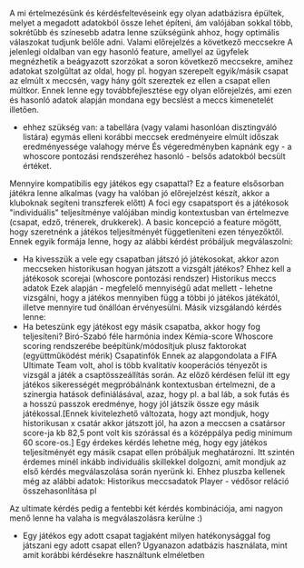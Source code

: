 
A mi értelmezésünk és kérdésfeltevéseink egy olyan adatbázisra épültek, melyet a megadott adatokból össze lehet építeni, ám valójában 
sokkal több, sokrétűbb és színesebb adatra lenne szükségünk ahhoz, hogy optimális válaszokat tudjunk belőle adni.
Valami előrejelzés a következő meccsekre
A jelenlegi oldalban van egy hasonló feature, amellyel az ügyfelek megnézhetik a beágyazott szorzókat a soron következő meccsekre, 
amihez adatokat szolgűltat az oldal, hogy pl. hogyan szerepelt egyik/másik csapat az elmúlt x meccsén, vagy hány gólt szereztek ez ellen a csapat ellen múltkor.
Ennek lenne egy továbbfejlesztése egy olyan előrejelzés, ami ezen és hasonló adatok alapján mondana egy becslést a meccs kimenetelét illetően.
- ehhez szükség van:
	a tabellára (vagy valami hasonlóan disztingváló listára)
	egymás elleni korábbi meccsek eredményeire
	elmúlt időszak eredményessége valahogy mérve
És végeredményben kapnánk egy - a whoscore pontozási rendszeréhez hasonló - belsős adatokból becsült értéket.

Mennyire kompatibilis egy játékos egy csapattal?
Ez a feature elsősorban játékra lenne alkalmas (vagy ha valóban jó előrejelzést készít, akkor a kluboknak segíteni transzferek előtt)
A foci egy csapatsport és a játékosok "individuális" teljesítménye valójában mindig kontextusban van értelmezve (csapat, edző, trénerek, drukkerek).
A basic koncepció a feature mögött, hogy szeretnénk a játékos teljesítményét függetleníteni ezen tényezőktől.
Ennek egyik formája lenne, hogy az alábbi kérdést próbáljuk megválaszolni:
- Ha kivesszük a vele egy csapatban játszó jó játékosokat, akkor azon meccseken historikusan hogyan játszott a vizsgált játékos?
	Ehhez kell a játékosok scorejai (whoscore pontozási rendszer)
	Historikus meccs adatok
Ezek alapján - megfelelő mennyiségű adat mellett - lehetne vizsgálni, hogy a játékos mennyiben függ a többi jó játékos játékától, illetve mennyire tud önállóan érvényesülni.
Másik vizsgálandó kérdés lenne:
- Ha beteszünk egy játékost egy másik csapatba, akkor hogy fog teljesíteni?
	Biró-Szabó féle harmónia index
	Kémia-score
	Whoscore scoring rendszerébe beépítünk/módosítjuk plusz faktorokat (együttműködést mérik)
	Csapatinfók
Ennek az alapgondolata a FIFA Ultimate Team volt, ahol is több kvalitatív kooperációs tényezőt is vizsgál a játék a csaptösszeállítás során. 
Az előző kérdésen felül itt egy játékos sikerességét megpróbálnánk kontextusban értelmezni, de a szinergia hatások definiálásával, azaz, hogy pl. a bal láb, a sok futás és a hosszú 
passzok eredménye, hogy jól játszik össze egy másik játékossal.[Ennek kivitelezhető változata, hogy azt mondjuk, hogy historikusan x csatár akkor játszott jól, ha azon a meccsen a 
csatársor score-ja kb 82,5 pont volt kis szórással és a középpálya pedig minimum 60 score-os.]
Egy érdekes kérdés lehetne még, hogy egy játékos teljesítményét egy másik csapat ellen próbáljuk meghatározni. Itt szintén érdemes minél inkább individuális skillekkel dolgozni,
amit mondjuk az első kérdés megválaszolása során nyerünk ki.
Ehhez pluszba kellenek még az alábbi adatok:
	Historikus meccsadatok
	Player - védősor reláció összehasonlítása pl

Az ultimate kérdés pedig a fentebbi két kérdés kombinációja, ami nagyon menő lenne ha valaha is megválaszolásra kerülne :)
- Egy játékos egy adott csapat tagjaként milyen hatékonysággal fog játszani egy adott csapat ellen?
	Ugyanazon adatbázis használata, mint amit korábbi kérdésekre használtunk elméletben
